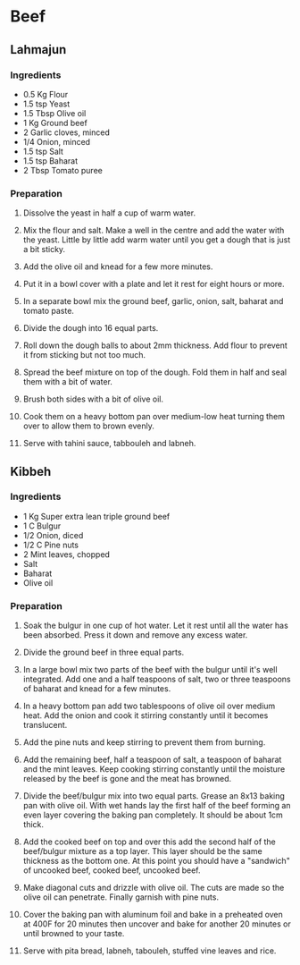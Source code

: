 # Beef

<div style="page-break-after: always; visibility: hidden"></div>


## <a name="Lahmajun"></a> Lahmajun

### Ingredients

* 0.5 Kg Flour
* 1.5 tsp Yeast
* 1.5 Tbsp Olive oil
* 1 Kg Ground beef
* 2 Garlic cloves, minced
* 1/4 Onion, minced
* 1.5 tsp Salt
* 1.5 tsp Baharat
* 2 Tbsp Tomato puree

### Preparation

1. Dissolve the yeast in half a cup of warm water.

1. Mix the flour and salt. Make a well in the centre and add the water with the yeast. Little by little add warm water until you get a dough that is just a bit sticky.

1. Add the olive oil and knead for a few more minutes.

1. Put it in a bowl cover with a plate and let it rest for eight hours or more.

1. In a separate bowl mix the ground beef, garlic, onion, salt, baharat and tomato paste.

1. Divide the dough into 16 equal parts.

1. Roll down the dough balls to about 2mm thickness. Add flour to prevent it from sticking but not too much.

1. Spread the beef mixture on top of the dough. Fold them in half and seal them with a bit of water.

1. Brush both sides with a bit of olive oil.

1. Cook them on a heavy bottom pan over medium-low heat turning them over to allow them to brown evenly.

1. Serve with tahini sauce, tabbouleh and labneh.


<div style="page-break-after: always; visibility: hidden"></div>


## <a name="Kibbeh"></a> Kibbeh

### Ingredients

* 1 Kg Super extra lean triple ground beef
* 1 C Bulgur
* 1/2 Onion, diced
* 1/2 C Pine nuts
* 2 Mint leaves, chopped
* Salt
* Baharat
* Olive oil

### Preparation

1. Soak the bulgur in one cup of hot water. Let it rest until all the water has been absorbed. Press it down and remove any excess water.

1. Divide the ground beef in three equal parts.

1. In a large bowl mix two parts of the beef with the bulgur until it's well integrated. Add one and a half teaspoons of salt, two or three teaspoons of baharat and knead for a few minutes.

1. In a heavy bottom pan add two tablespoons of olive oil over medium heat. Add the onion and cook it stirring constantly until it becomes translucent.

1. Add the pine nuts and keep stirring to prevent them from burning.

1. Add the remaining beef, half a teaspoon of salt, a teaspoon of baharat and the mint leaves. Keep cooking stirring constantly until the moisture released by the beef is gone and the meat has browned.

1. Divide the beef/bulgur mix into two equal parts. Grease an 8x13 baking pan with olive oil. With wet hands lay the first half of the beef forming an even layer covering the baking pan completely. It should be about 1cm thick.

1. Add the cooked beef on top and over this add the second half of the beef/bulgur mixture as a top layer. This layer should be the same thickness as the bottom one. At this point you should have a "sandwich" of uncooked beef, cooked beef, uncooked beef.

1. Make diagonal cuts and drizzle with olive oil. The cuts are made so the olive oil can penetrate. Finally garnish with pine nuts.

1. Cover the baking pan with aluminum foil and bake in a preheated oven at 400F for 20 minutes then uncover and bake for another 20 minutes or until browned to your taste.

1. Serve with pita bread, labneh, tabouleh, stuffed vine leaves and rice.


<div style="page-break-after: always; visibility: hidden"></div>
